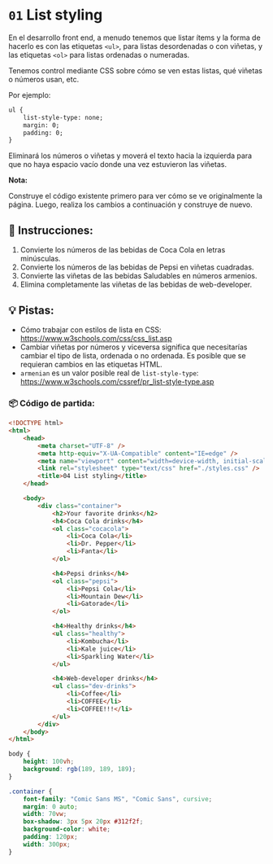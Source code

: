 # `01` List styling

En el desarrollo front end, a menudo tenemos que listar ítems y la forma de hacerlo es con las etiquetas `<ul>`, para listas desordenadas o con viñetas, y las etiquetas `<ol>` para listas ordenadas o numeradas.

Tenemos control mediante CSS sobre cómo se ven estas listas, qué viñetas o números usan, etc.

Por ejemplo:

```html
ul {
    list-style-type: none;
    margin: 0;
    padding: 0;
}
```

Eliminará los números o viñetas y moverá el texto hacia la izquierda para que no haya espacio vacío donde una vez estuvieron las viñetas.

**Nota:**

Construye el código existente primero para ver cómo se ve originalmente la página. Luego, realiza los cambios a continuación y construye de nuevo.

## 📝 Instrucciones:

1. Convierte los números de las bebidas de Coca Cola en letras minúsculas.
2. Convierte los números de las bebidas de Pepsi en viñetas cuadradas.
3. Convierte las viñetas de las bebidas Saludables en números armenios.
4. Elimina completamente las viñetas de las bebidas de web-developer.

## 💡 Pistas:

- Cómo trabajar con estilos de lista en CSS: https://www.w3schools.com/css/css_list.asp
- Cambiar viñetas por números y viceversa significa que necesitarías cambiar el tipo de lista, ordenada o no ordenada. Es posible que se requieran cambios en las etiquetas HTML.
- `armenian` es un valor posible real de `list-style-type`: https://www.w3schools.com/cssref/pr_list-style-type.asp


### 📦 Código de partida:

```html
<!DOCTYPE html>
<html>
	<head>
		<meta charset="UTF-8" />
		<meta http-equiv="X-UA-Compatible" content="IE=edge" />
		<meta name="viewport" content="width=device-width, initial-scale=1.0" />
		<link rel="stylesheet" type="text/css" href="./styles.css" />
		<title>04 List styling</title>
	</head>

	<body>
		<div class="container">
			<h2>Your favorite drinks</h2>
			<h4>Coca Cola drinks</h4>
			<ol class="cocacola">
				<li>Coca Cola</li>
				<li>Dr. Pepper</li>
				<li>Fanta</li>
			</ol>

			<h4>Pepsi drinks</h4>
			<ol class="pepsi">
				<li>Pepsi Cola</li>
				<li>Mountain Dew</li>
				<li>Gatorade</li>
			</ol>

			<h4>Healthy drinks</h4>
			<ul class="healthy">
				<li>Kombucha</li>
				<li>Kale juice</li>
				<li>Sparkling Water</li>
			</ul>

			<h4>Web-developer drinks</h4>
			<ul class="dev-drinks">
				<li>Coffee</li>
				<li>COFFEE</li>
				<li>COFFEE!!!</li>
			</ul>
		</div>
	</body>
</html>
```
```css
body {
	height: 100vh;
	background: rgb(189, 189, 189);
}

.container {
	font-family: "Comic Sans MS", "Comic Sans", cursive;
	margin: 0 auto;
	width: 70vw;
	box-shadow: 3px 5px 20px #312f2f;
	background-color: white;
	padding: 120px;
	width: 300px;
}
```